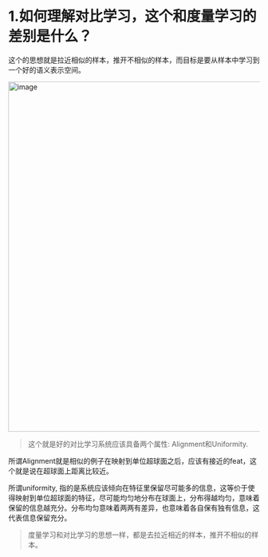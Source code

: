 # 1.如何理解对比学习，这个和度量学习的差别是什么？
这个的思想就是拉近相似的样本，推开不相似的样本，而目标是要从样本中学习到一个好的语义表示空间。

<img width="702" alt="image" src="https://user-images.githubusercontent.com/40928887/128014702-c4ed5cfa-5785-4111-b798-b55cafe07e3f.png">

>这个就是好的对比学习系统应该具备两个属性: Alignment和Uniformity.

所谓Alignment就是相似的例子在映射到单位超球面之后，应该有接近的feat，这个就是说在超球面上距离比较近。

所谓uniformity, 指的是系统应该倾向在特征里保留尽可能多的信息，这等价于使得映射到单位超球面的特征，尽可能均匀地分布在球面上，分布得越均匀，意味着保留的信息越充分。分布均匀意味着两两有差异，也意味着各自保有独有信息，这代表信息保留充分。

>度量学习和对比学习的思想一样，都是去拉近相近的样本，推开不相似的样本。

